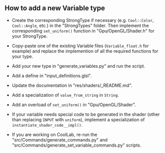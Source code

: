 ## How to add a new Variable type

- Create the corresponding StrongType if necessary (e.g. `Cool::Color`, `Cool::Angle`, etc.) in the "StrongTypes" folder. Then implement the corresponding `set_uniform()` function in "Gpu/OpenGL/Shader.h" for your StrongType.

- Copy-paste one of the existing Variable files (`Variable_float.h` for example) and replace the implemention of all the required functions for your type.

- Add your new type in "generate_variables.py" and run the script.

- Add a define in "input_definitions.glsl".

- Update the documentation in "res/shaders/_README.md".

- Add a specialization of `value_from_string` in `String`.

- Add an overload of `set_uniform()` in "Gpu/OpenGL/Shader".

- If your variable needs special code to be generated in the shader (other than replacing `INPUT` with `uniform`), implement a specialization of `instantiate_shader_code__impl()`.

- If you are working on CoolLab, re-run the "src/Commands/generate_commands.py" and "src/Commands/generate_set_variable_commands.py" scripts.
